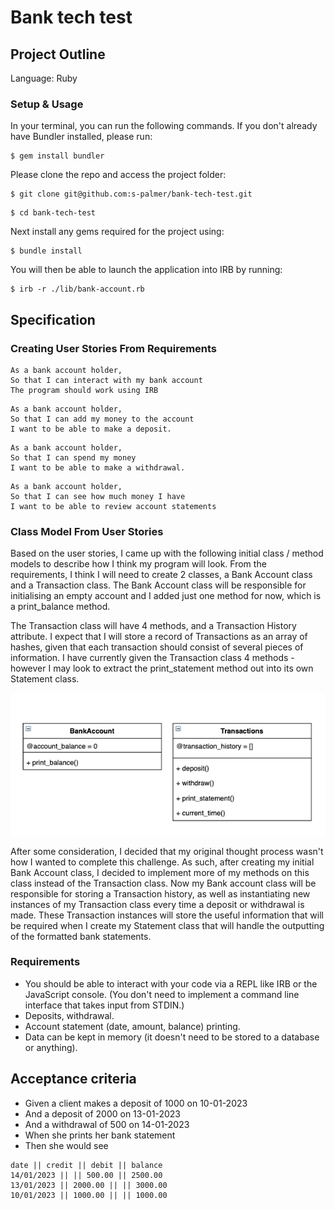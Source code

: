 # Bank tech test

## Project Outline

Language: Ruby

### Setup & Usage

In your terminal, you can run the following commands. If you don't already have Bundler installed, please run: 
``` 
$ gem install bundler 
```
Please clone the repo and access the project folder:
```
$ git clone git@github.com:s-palmer/bank-tech-test.git
```
```
$ cd bank-tech-test
```
Next install any gems required for the project using:
```
$ bundle install
```
You will then be able to launch the application into IRB by running:
```
$ irb -r ./lib/bank-account.rb
```

## Specification

### Creating User Stories From Requirements

```
As a bank account holder,
So that I can interact with my bank account
The program should work using IRB
```
```
As a bank account holder,
So that I can add my money to the account
I want to be able to make a deposit.
```
```
As a bank account holder,
So that I can spend my money
I want to be able to make a withdrawal.
```
```
As a bank account holder,
So that I can see how much money I have
I want to be able to review account statements
```

### Class Model From User Stories

Based on the user stories, I came up with the following initial class / method models to describe how I think my program will look.
From the requirements, I think I will need to create 2 classes, a Bank Account class and a Transaction class. The Bank Account class will be responsible for initialising an empty account and I added just one method for now, which is a print_balance method.

The Transaction class will have 4 methods, and a Transaction History attribute. I expect that I will store a record of Transactions as an array of hashes, given that each transaction should consist of several pieces of information. I have currently given the Transaction class 4 methods - however I may look to extract the print_statement method out into its own Statement class. 

![Class Model](ClassModel.png)

After some consideration, I decided that my original thought process wasn't how I wanted to complete this challenge. As such, after creating my initial Bank Account class, I decided to implement more of my methods on this class instead of the Transaction class. Now my Bank account class will be responsible for storing a Transaction history, as well as instantiating new instances of my Transaction class every time a deposit or withdrawal is made. These Transaction instances will store the useful information that will be required when I create my Statement class that will handle the outputting of the formatted bank statements.

### Requirements
* You should be able to interact with your code via a REPL like IRB or the JavaScript console. (You don't need to implement a command line interface that takes input from STDIN.)
* Deposits, withdrawal.
* Account statement (date, amount, balance) printing.
* Data can be kept in memory (it doesn't need to be stored to a database or anything).



## Acceptance criteria

* Given a client makes a deposit of 1000 on 10-01-2023
* And a deposit of 2000 on 13-01-2023
* And a withdrawal of 500 on 14-01-2023
* When she prints her bank statement
* Then she would see

```
date || credit || debit || balance
14/01/2023 || || 500.00 || 2500.00
13/01/2023 || 2000.00 || || 3000.00
10/01/2023 || 1000.00 || || 1000.00
```
